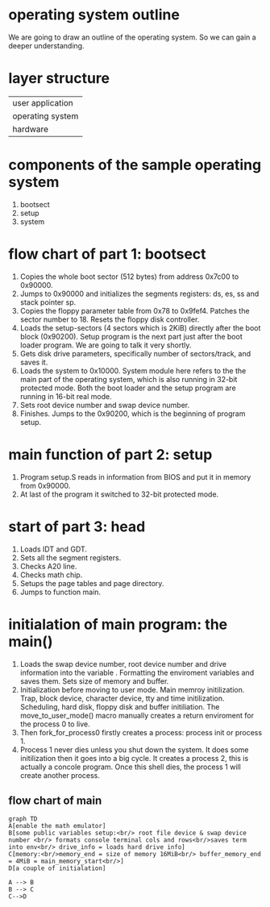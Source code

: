 # operating system outline
We are going to draw an outline of the operating system. So we can gain a deeper understanding.
# layer structure
|                  |
|---|
| user application |
| operating system |
| hardware         |

# components of the sample operating system
1. bootsect
2. setup
3. system

# flow chart of part 1: bootsect
1. Copies the whole boot sector (512 bytes) from address 0x7c00 to 0x90000.
2. Jumps to 0x90000 and initializes the segments registers: ds, es, ss and stack pointer sp.
3. Copies the floppy parameter table from 0x78 to 0x9fef4. Patches the sector number to 18. Resets the floppy disk controller.
4. Loads the setup-sectors (4 sectors which is 2KiB) directly after the boot block (0x90200). Setup program is the next part just after the boot loader program. We are going to talk it very shortly. 
5. Gets disk drive parameters, specifically number of sectors/track, and saves it.
6. Loads the system to 0x10000. System module here refers to the the main part of the operating system, which is also running in 32-bit protected mode. Both the boot loader and the setup program are running in 16-bit real mode.
7. Sets root device number and swap device number.
8. Finishes. Jumps to the 0x90200, which is the beginning of program setup.
# main function of part 2: setup
1. Program setup.S reads in information from BIOS and put it in memory from 0x90000.
2. At last of the program it switched to 32-bit protected mode.
# start of part 3: head
1. Loads IDT and GDT.
2. Sets all the segment registers.
3. Checks A20 line.
4. Checks math chip.
5. Setups the page tables and page directory.
6. Jumps to function main. 
# initialation of main program: the main()
1. Loads the swap device number, root device number and drive information into the variable . Formatting the enviroment variables and saves them. Sets size of memory and buffer.
2. Initialization before moving to user mode. Main memroy initilization. Trap, block device, character device, tty and time initilization. Scheduling, hard disk, floppy disk and buffer initiliation. The move_to_user_mode() macro manually creates a return enviroment for the process 0 to live.
3. Then fork_for_process0 firstly creates a process: process init or process 1. 
4. Process 1 never dies unless you shut down the system. It does some initilization then it goes into a big cycle. It creates a process 2, this is actually a concole program. Once this shell dies, the process 1 will create another process. 
## flow chart of main
```mermaid
graph TD
A[enable the math emulator]
B[some public variables setup:<br/> root file device & swap device number <br/> formats console terminal cols and rows<br/>saves term into env<br/> drive_info = loads hard drive info]
C[memory:<br/>memory_end = size of memory 16MiB<br/> buffer_memory_end = 4MiB = main_memory_start<br/>]
D[a couple of initialation]

A --> B
B --> C
C-->D
```